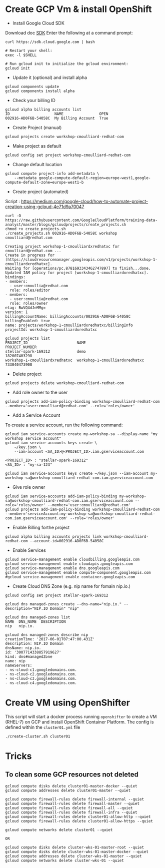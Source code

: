 # Create GCP Vm & install OpenShift

* Install Google Cloud SDK

Download doc [SDK](https://cloud.google.com/sdk/downloads) 
Enter the following at a command prompt:
```
curl https://sdk.cloud.google.com | bash

# Restart your shell:
exec -l $SHELL

# Run gcloud init to initialize the gcloud environment:
gcloud init
```

* Update it (optional) and install alpha

```
gcloud components update
gcloud components install alpha
```

* Check your billing ID

```
gcloud alpha billing accounts list
ID                    NAME                OPEN
002916-AD0F6B-54058C  My Billing Account  True
```

* Create Project (manual)

```
gcloud projects create workshop-cmoulliard-redhat-com
```

* Make project as default
```
gcloud config set project workshop-cmoulliard-redhat-com
```

* Change default location
```
gcloud compute project-info add-metadata \
    --metadata google-compute-default-region=europe-west1,google-compute-default-zone=europe-west1-b
```

* Create project (automated)

Script : https://medium.com/google-cloud/how-to-automate-project-creation-using-gcloud-4e71d9a70047

```
curl -O https://raw.githubusercontent.com/GoogleCloudPlatform/training-data-analyst/master/blogs/gcloudprojects/create_projects.sh
chmod +x create_projects.sh
./create_projects.sh 002916-AD0F6B-54058C workshop cmoulliard@redhat.com

Creating project workshop-1-cmoulliardxredhatxc for cmoulliard@redhat.com ...
Create in progress for [https://cloudresourcemanager.googleapis.com/v1/projects/workshop-1-cmoulliardxredhatxc].
Waiting for [operations/pc.8781693343462747897] to finish...done.
Updated IAM policy for project [workshop-1-cmoulliardxredhatxc].
bindings:
- members:
  - user:cmoullia@redhat.com
  role: roles/editor
- members:
  - user:cmoullia@redhat.com
  role: roles/owner
etag: BwVQ4dJeMMg=
version: 1
billingAccountName: billingAccounts/002916-AD0F6B-54058C
billingEnabled: true
name: projects/workshop-1-cmoulliardxredhatxc/billingInfo
projectId: workshop-1-cmoulliardxredhatxc

gcloud projects list
PROJECT_ID                      NAME                            PROJECT_NUMBER
stellar-spark-169312            demo                            182007403298
workshop-1-cmoulliardxredhatxc  workshop-1-cmoulliardxredhatxc  733040473908
```

* Delete project

```
gcloud projects delete workshop-cmoulliard-redhat-com
```

* Add role owner to the user 
```
gcloud projects add-iam-policy-binding workshop-cmoulliard-redhat-com --member='user:cmoulliard@redhat.com' --role='roles/owner'
```

* Add a Service Account

To create a service account, run the following command:

```
gcloud iam service-accounts create my-workshop-sa --display-name "my workshop service account"
gcloud iam service-accounts keys create \
    ~/key.json \
    --iam-account <SA_ID>@<PROJECT_ID>.iam.gserviceaccount.com

<PROJECT_ID> : "stellar-spark-169312"
<SA_ID> : "my-sa-123"
    
gcloud iam service-accounts keys create ~/key.json --iam-account my-workshop-sa@workshop-cmoulliard-redhat-com.iam.gserviceaccount.com   
```

* Give role owner

```
gcloud iam service-accounts add-iam-policy-binding my-workshop-sa@workshop-cmoulliard-redhat-com.iam.gserviceaccount.com --role='roles/owner' --member='user:cmoulliard@redhat.com'
gcloud projects add-iam-policy-binding workshop-cmoulliard-redhat-com --member='serviceAccount:my-workshop-sa@workshop-cmoulliard-redhat-com.iam.gserviceaccount.com' --role='roles/owner' 
```


* Enable Billing forthe project

```
gcloud alpha billing accounts projects link workshop-cmoulliard-redhat-com --account-id=002916-AD0F6B-54058C
```

* Enable Services
```
gcloud service-management enable cloudbilling.googleapis.com
gcloud service-management enable cloudapis.googleapis.com
gcloud service-management enable dns.googleapis.com
gcloud service-management enable compute-component.googleapis.com
#gcloud service-management enable container.googleapis.com 
```

* Create Cloud DNS Zone (e.g. nip name for fomain nip.io.)

```
gcloud config set project stellar-spark-169312

gcloud dns managed-zones create --dns-name="nip.io." --description="NIP.IO Domain" "nip"

gcloud dns managed-zones list
NAME  DNS_NAME  DESCRIPTION
nip   nip.io.

gcloud dns managed-zones describe nip
creationTime: '2017-06-01T07:47:00.431Z'
description: NIP.IO Domain
dnsName: nip.io.
id: '3007714338857919627'
kind: dns#managedZone
name: nip
nameServers:
- ns-cloud-c1.googledomains.com.
- ns-cloud-c2.googledomains.com.
- ns-cloud-c3.googledomains.com.
- ns-cloud-c4.googledomains.com.
```

# Create VM using OpenShifter

This script will start a docker process running `openshifter` to create a VM (RHEL-7) on GCP and install OpenShift Container Platform.
The config is defined within the `cluster01.yml` file

```
./create-cluster.sh cluster01
```

# Tricks

## To clean some GCP resources not deleted

```
gcloud compute disks delete cluster01-master-docker --quiet
gcloud compute addresses delete cluster01-master --quiet

gcloud compute firewall-rules delete firewall-internal --quiet
gcloud compute firewall-rules delete firewall-master --quiet
gcloud compute firewall-rules delete firewall-all --quiet
gcloud compute firewall-rules delete firewall-infra --quiet
gcloud compute firewall-rules delete cluster01-allow-http --quiet
gcloud compute firewall-rules delete cluster01-allow-https --quiet

gcloud compute networks delete cluster01 --quiet

OR

gcloud compute disks delete cluster-wks-01-master-root --quiet
gcloud compute disks delete cluster-wks-01-master-docker --quiet
gcloud compute addresses delete cluster-wks-01-master --quiet
gcloud compute networks delete cluster-wks-01 --quiet
```